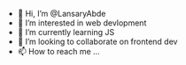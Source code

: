 - 👋 Hi, I’m @LansaryAbde
- 👀 I’m interested in web devlopment
- 🌱 I’m currently learning JS
- 💞️ I’m looking to collaborate on frontend dev
- 📫 How to reach me ...

<!---
LansaryAbde/LansaryAbde is a ✨ special ✨ repository because its `README.md` (this file) appears on your GitHub profile.
You can click the Preview link to take a look at your changes.
--->
